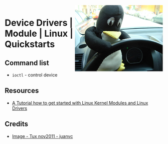 <img src="../../assets/5197178268_725d5a995b_b.jpg" alt="Tux nov2011" style="width: 280px;" align="right">

# Device Drivers | Module | Linux | Quickstarts

## Command list
- `ioctl` - control device

## Resources
- [A Tutorial how to get started with Linux Kernel Modules and Linux Drivers](https://github.com/jnbdz/Linux_Driver_Tutorial)

## Credits
- [Image - Tux nov2011 - juanvc](https://wordpress.org/openverse/image/76c306a6-62a6-4136-acf2-c20aede48a29)
